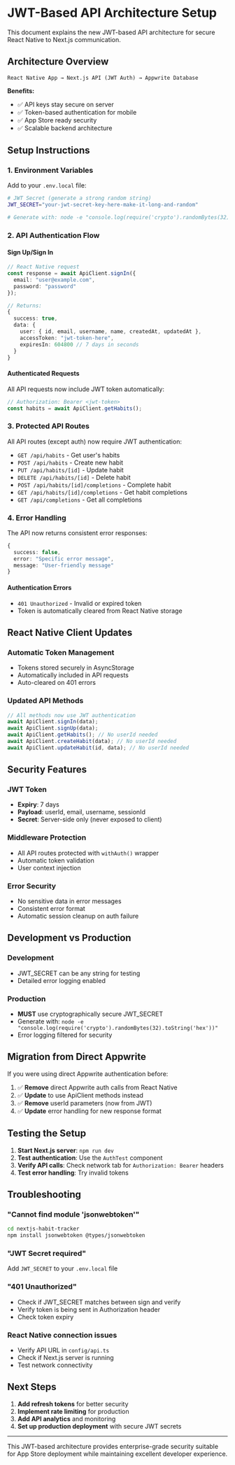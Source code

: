 # JWT-Based API Architecture Setup

This document explains the new JWT-based API architecture for secure React Native to Next.js communication.

## Architecture Overview

```
React Native App → Next.js API (JWT Auth) → Appwrite Database
```

**Benefits:**

- ✅ API keys stay secure on server
- ✅ Token-based authentication for mobile
- ✅ App Store ready security
- ✅ Scalable backend architecture

## Setup Instructions

### 1. Environment Variables

Add to your `.env.local` file:

```bash
# JWT Secret (generate a strong random string)
JWT_SECRET="your-jwt-secret-key-here-make-it-long-and-random"

# Generate with: node -e "console.log(require('crypto').randomBytes(32).toString('hex'))"
```

### 2. API Authentication Flow

#### Sign Up/Sign In

```typescript
// React Native request
const response = await ApiClient.signIn({
  email: "user@example.com",
  password: "password"
});

// Returns:
{
  success: true,
  data: {
    user: { id, email, username, name, createdAt, updatedAt },
    accessToken: "jwt-token-here",
    expiresIn: 604800 // 7 days in seconds
  }
}
```

#### Authenticated Requests

All API requests now include JWT token automatically:

```typescript
// Authorization: Bearer <jwt-token>
const habits = await ApiClient.getHabits();
```

### 3. Protected API Routes

All API routes (except auth) now require JWT authentication:

- `GET /api/habits` - Get user's habits
- `POST /api/habits` - Create new habit
- `PUT /api/habits/[id]` - Update habit
- `DELETE /api/habits/[id]` - Delete habit
- `POST /api/habits/[id]/completions` - Complete habit
- `GET /api/habits/[id]/completions` - Get habit completions
- `GET /api/completions` - Get all completions

### 4. Error Handling

The API now returns consistent error responses:

```typescript
{
  success: false,
  error: "Specific error message",
  message: "User-friendly message"
}
```

#### Authentication Errors

- `401 Unauthorized` - Invalid or expired token
- Token is automatically cleared from React Native storage

## React Native Client Updates

### Automatic Token Management

- Tokens stored securely in AsyncStorage
- Automatically included in API requests
- Auto-cleared on 401 errors

### Updated API Methods

```typescript
// All methods now use JWT authentication
await ApiClient.signIn(data);
await ApiClient.signUp(data);
await ApiClient.getHabits(); // No userId needed
await ApiClient.createHabit(data); // No userId needed
await ApiClient.updateHabit(id, data); // No userId needed
```

## Security Features

### JWT Token

- **Expiry**: 7 days
- **Payload**: userId, email, username, sessionId
- **Secret**: Server-side only (never exposed to client)

### Middleware Protection

- All API routes protected with `withAuth()` wrapper
- Automatic token validation
- User context injection

### Error Security

- No sensitive data in error messages
- Consistent error format
- Automatic session cleanup on auth failure

## Development vs Production

### Development

- JWT_SECRET can be any string for testing
- Detailed error logging enabled

### Production

- **MUST** use cryptographically secure JWT_SECRET
- Generate with: `node -e "console.log(require('crypto').randomBytes(32).toString('hex'))"`
- Error logging filtered for security

## Migration from Direct Appwrite

If you were using direct Appwrite authentication before:

1. ✅ **Remove** direct Appwrite auth calls from React Native
2. ✅ **Update** to use ApiClient methods instead
3. ✅ **Remove** userId parameters (now from JWT)
4. ✅ **Update** error handling for new response format

## Testing the Setup

1. **Start Next.js server**: `npm run dev`
2. **Test authentication**: Use the `AuthTest` component
3. **Verify API calls**: Check network tab for `Authorization: Bearer` headers
4. **Test error handling**: Try invalid tokens

## Troubleshooting

### "Cannot find module 'jsonwebtoken'"

```bash
cd nextjs-habit-tracker
npm install jsonwebtoken @types/jsonwebtoken
```

### "JWT Secret required"

Add `JWT_SECRET` to your `.env.local` file

### "401 Unauthorized"

- Check if JWT_SECRET matches between sign and verify
- Verify token is being sent in Authorization header
- Check token expiry

### React Native connection issues

- Verify API URL in `config/api.ts`
- Check if Next.js server is running
- Test network connectivity

## Next Steps

1. **Add refresh tokens** for better security
2. **Implement rate limiting** for production
3. **Add API analytics** and monitoring
4. **Set up production deployment** with secure JWT secrets

---

This JWT-based architecture provides enterprise-grade security suitable for App Store deployment while maintaining excellent developer experience.
